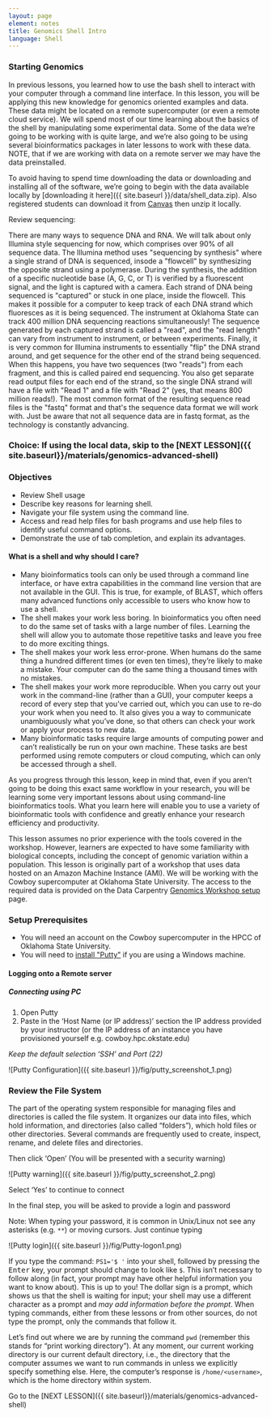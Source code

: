 ```yaml
---
layout: page
element: notes
title: Genomics Shell Intro
language: Shell
---
```


### Starting Genomics

In previous lessons, you learned how to use the bash shell to interact with your computer through a command line interface. In this lesson, you will be applying this new knowledge for genomics oriented examples and data. These data might be located on a remote supercomputer (or even a remote cloud service). We will spend most of our time learning about the basics of the shell by manipulating some experimental data. Some of the data we’re going to be working with is quite large, and we’re also going to be using several bioinformatics packages in later lessons to work with these data. NOTE, that if we are working with data on a remote server we may have the data preinstalled. 

To avoid having to spend time downloading the data or downloading and installing all of the software, we’re going to begin with the data available locally by [downloading it here]({{ site.baseurl }}/data/shell_data.zip). Also registered students can download it from [Canvas](https://canvas.okstate.edu/files/4300836/download?download_frd=1) then unzip it locally. 

Review sequencing:

There are many ways to sequence DNA and RNA. We will talk about only Illumina style sequencing for now, which comprises over 90% of all sequence data. The Illumina method uses "sequencing by synthesis" where a single strand of DNA is sequenced, insode a "flowcell" by synthesizing the opposite strand using a polymerase. During the synthesis, the addition of a specific nucleotide base (A, G, C, or T) is verified by a fluorescent signal, and the light is captured with a camera. Each strand of DNA being sequenced is "captured" or stuck in one place, inside the flowcell. This makes it possible for a computer to keep track of each DNA strand which fluoresces as it is being sequenced. The instrument at Oklahoma State can track 400 million DNA sequencing reactions simultaneously! The sequence generated by each captured strand is called a "read", and the "read length" can vary from instrument to instrument, or between experiments. Finally, it is very common for Illumina instruments to essentially "flip" the DNA strand around, and get sequence for the other end of the strand being sequenced. When this happens, you have two sequences (two "reads") from each fragment, and this is called paired end sequencing. You also get separate read output files for each end of the strand, so the single DNA strand will have a file with "Read 1" and a file with "Read 2" (yes, that means 800 million reads!). The most common format of the resulting sequence read files is the "fastq" format and that's the sequence data format we will work with. Just be aware that not all sequence data are in fastq format, as the technology is constantly advancing.  

### Choice: If using the local data, skip to the [NEXT LESSON]({{ site.baseurl}}/materials/genomics-advanced-shell)

### Objectives

* Review Shell usage
* Describe key reasons for learning shell.
* Navigate your file system using the command line.
* Access and read help files for bash programs and use help files to identify useful command options.
* Demonstrate the use of tab completion, and explain its advantages.

#### What is a shell and why should I care?

* Many bioinformatics tools can only be used through a command line interface, or have extra capabilities in the command line version that are not available in the GUI. This is true, for example, of BLAST, which offers many advanced functions only accessible to users who know how to use a shell.
* The shell makes your work less boring. In bioinformatics you often need to do the same set of tasks with a large number of files. Learning the shell will allow you to automate those repetitive tasks and leave you free to do more exciting things.
* The shell makes your work less error-prone. When humans do the same thing a hundred different times (or even ten times), they’re likely to make a mistake. Your computer can do the same thing a thousand times with no mistakes.
* The shell makes your work more reproducible. When you carry out your work in the command-line (rather than a GUI), your computer keeps a record of every step that you’ve carried out, which you can use to re-do your work when you need to. It also gives you a way to communicate unambiguously what you’ve done, so that others can check your work or apply your process to new data.
* Many bioinformatic tasks require large amounts of computing power and can’t realistically be run on your own machine. These tasks are best performed using remote computers or cloud computing, which can only be accessed through a shell.

As you progress through this lesson, keep in mind that, even if you aren’t going to be doing this exact same workflow in your research, you will be learning some very important lessons about using command-line bioinformatics tools. What you learn here will enable you to use a variety of bioinformatic tools with confidence and greatly enhance your research efficiency and productivity.

This lesson assumes no prior experience with the tools covered in the workshop. However, learners are expected to have some familiarity with biological concepts, including the concept of genomic variation within a population. This lesson is originally part of a workshop that uses data hosted on an Amazon Machine Instance (AMI). We will be working with the Cowboy supercomputer at Oklahoma State University. The access to the required data is provided on the Data Carpentry [Genomics Workshop setup](http://www.datacarpentry.org/genomics-workshop/setup.html) page.

### Setup Prerequisites

* You will need an account on the Cowboy supercomputer in the HPCC of Oklahoma State University. 
* You will need to [install "Putty"](https://hpcc.okstate.edu/content/logging-cowboy) if you are using a Windows machine.

#### Logging onto a Remote server

##### Connecting using PC

1. Open Putty
2. Paste in the ‘Host Name (or IP address)’ section the IP address provided by your instructor (or the IP address of an instance you have provisioned yourself e.g. cowboy.hpc.okstate.edu)

 *Keep the default selection ‘SSH’ and Port (22)*

 ![Putty Configuration]({{ site.baseurl }}/fig/putty_screenshot_1.png)
 
### Review the File System
 
The part of the operating system responsible for managing files and directories is called the file system. It organizes our data into files, which hold information, and directories (also called “folders”), which hold files or other directories. Several commands are frequently used to create, inspect, rename, and delete files and directories. 

Then click ‘Open’ (You will be presented with a security warning)

![Putty warning]({{ site.baseurl }}/fig/putty_screenshot_2.png)

Select ‘Yes’ to continue to connect

In the final step, you will be asked to provide a login and password
	
Note: When typing your password, it is common in Unix/Linux not see any asterisks (e.g. `**`) or moving cursors. Just continue typing
	
  ![Putty login]({{ site.baseurl }}/fig/Putty-logon1.png)

If you type the command: `PS1='$ '` into your shell, followed by pressing the <kbd>Enter</kbd> key, your prompt should change to look like `$`. This isn’t necessary to follow along (in fact, your prompt may have other helpful information you want to know about). This is up to you! The dollar sign is a prompt, which shows us that the shell is waiting for input; your shell may use a different character as a prompt and *may add information before the prompt*. When typing commands, either from these lessons or from other sources, do not type the prompt, only the commands that follow it.

Let’s find out where we are by running the command `pwd` (remember this stands for “print working directory”). At any moment, our current working directory is our current default directory, i.e., the directory that the computer assumes we want to run commands in unless we explicitly specify something else. Here, the computer’s response is `/home/<username>`, which is the home directory within system.

Go to the [NEXT LESSON]({{ site.baseurl}}/materials/genomics-advanced-shell)

